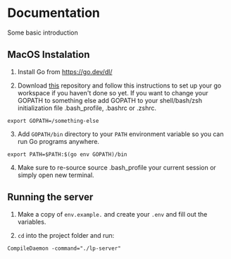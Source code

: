 # Documentation
Some basic introduction
## MacOS Instalation
  1. Install Go from https://go.dev/dl/

  2. Download [this](https://go.dev/doc/gopath_code) repository and follow this instructions to set up your go workspace if you haven't done so yet. If you want to change your GOPATH to something else add GOPATH to your shell/bash/zsh initialization file .bash_profile, .bashrc or .zshrc.

    export GOPATH=/something-else

  3. Add `GOPATH/bin` directory to your `PATH` environment variable so you can run Go programs anywhere.

    export PATH=$PATH:$(go env GOPATH)/bin
  
  4. Make sure to re-source source .bash_profile your current session or simply open new terminal.

## Running the server
  1. Make a copy of `env.example.` and create your `.env` and fill out the variables.

  2. `cd` into the project folder and run:

    CompileDaemon -command="./lp-server"

